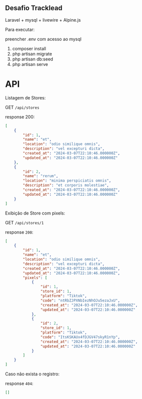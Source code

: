 ## Desafio Tracklead

Laravel + mysql + livewire + Alpine.js

Para executar:

preencher .env com acesso ao mysql

1. composer install
2. php artisan migrate
3. php artisan db:seed
4. php artisan serve

# API

Listagem de Stores:

GET `/api/stores`

response 200:

```json
[
    {
        "id": 1,
        "name": "et",
        "location": "odio similique omnis",
        "description": "vel excepturi dicta",
        "created_at": "2024-03-07T22:10:46.000000Z",
        "updated_at": "2024-03-07T22:10:46.000000Z"
    },
    {
        "id": 2,
        "name": "rerum",
        "location": "minima perspiciatis omnis",
        "description": "et corporis molestiae",
        "created_at": "2024-03-07T22:10:46.000000Z",
        "updated_at": "2024-03-07T22:10:46.000000Z"
    }
]
```

Exibição de Store com pixels:

GET `/api/stores/1`

response `200`:

```json
[
    {
        "id": 1,
        "name": "et",
        "location": "odio similique omnis",
        "description": "vel excepturi dicta",
        "created_at": "2024-03-07T22:10:46.000000Z",
        "updated_at": "2024-03-07T22:10:46.000000Z",
        "pixels": [
            {
                "id": 1,
                "store_id": 1,
                "platform": "Tiktok",
                "code": "ntRbZJPXNbIezNhOJu5ezaJxU",
                "created_at": "2024-03-07T22:10:46.000000Z",
                "updated_at": "2024-03-07T22:10:46.000000Z"
            },
            {
                "id": 2,
                "store_id": 1,
                "platform": "Tiktok",
                "code": "ItsKSKAUx4fDJGV47skyR1nYp",
                "created_at": "2024-03-07T22:10:46.000000Z",
                "updated_at": "2024-03-07T22:10:46.000000Z"
            }
        ]
    }
]
```

Caso não exista o registro:

response `404`:

```json
[]
```
